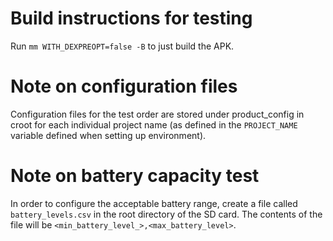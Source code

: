 # Build instructions for testing

Run `mm WITH_DEXPREOPT=false -B` to just build the APK.

# Note on configuration files

Configuration files for the test order are stored under product_config in croot for each individual project name (as defined in the `PROJECT_NAME` variable defined when setting up environment).

# Note on battery capacity test

In order to configure the acceptable battery range, create a file called `battery_levels.csv` in the root directory of the SD card.  The contents of the file will be `<min_battery_level_>,<max_battery_level>`.
